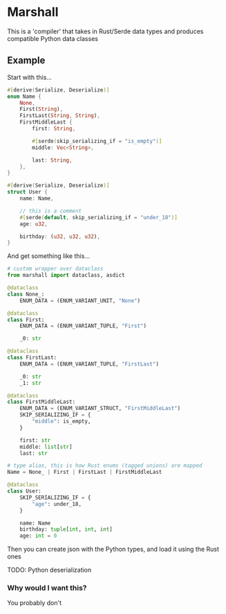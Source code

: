 # Marshall

This is a 'compiler' that takes in Rust/Serde data types and produces compatible Python data classes

## Example

Start with this...

```rust
#[derive(Serialize, Deserialize)]
enum Name {
    None,
    First(String),
    FirstLast(String, String),
    FirstMiddleLast {
        first: String,

        #[serde(skip_serializing_if = "is_empty")]
        middle: Vec<String>,

        last: String,
    },
}

#[derive(Serialize, Deserialize)]
struct User {
    name: Name,

    // this is a comment
    #[serde(default, skip_serializing_if = "under_18")]
    age: u32,

    birthday: (u32, u32, u32),
}

```

And get something like this...

```python
# custom wrapper over dataclass
from marshall import dataclass, asdict

@dataclass
class None_:
    ENUM_DATA = (ENUM_VARIANT_UNIT, "None")

@dataclass
class First:
    ENUM_DATA = (ENUM_VARIANT_TUPLE, "First")

    _0: str

@dataclass
class FirstLast:
    ENUM_DATA = (ENUM_VARIANT_TUPLE, "FirstLast")

    _0: str
    _1: str

@dataclass
class FirstMiddleLast:
    ENUM_DATA = (ENUM_VARIANT_STRUCT, "FirstMiddleLast")
    SKIP_SERIALIZING_IF = {
        "middle": is_empty,
    }

    first: str
    middle: list[str]
    last: str

# type alias, this is how Rust enums (tagged unions) are mapped
Name = None_ | First | FirstLast | FirstMiddleLast

@dataclass
class User:
    SKIP_SERIALIZING_IF = {
        "age": under_18,
    }

    name: Name
    birthday: tuple[int, int, int]
    age: int = 0
```

Then you can create json with the Python types, and load it using the Rust ones

TODO: Python deserialization

### Why would I want this?

You probably don't
